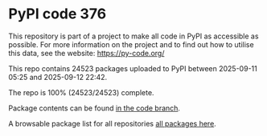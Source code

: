 # PyPI code 376

This repository is part of a project to make all code in PyPI as accessible as possible. For more information 
on the project and to find out how to utilise this data, see the website: https://py-code.org/

This repo contains 24523 packages uploaded to PyPI between 
2025-09-11 05:25 and 2025-09-12 22:42.

The repo is 100% (24523/24523) complete.

Package contents can be found [in the code branch](https://github.com/pypi-data/pypi-mirror-376/tree/code/packages).

A browsable package list for all repositories [all packages here](https://py-code.org/repositories/pypi-mirror-376).


